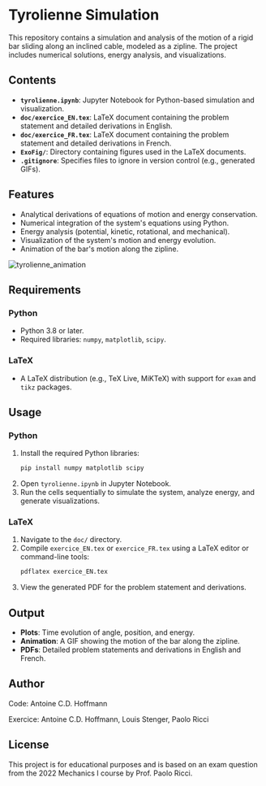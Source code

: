 # Tyrolienne Simulation

This repository contains a simulation and analysis of the motion of a rigid bar sliding along an inclined cable, modeled as a zipline. The project includes numerical solutions, energy analysis, and visualizations.

## Contents

- **`tyrolienne.ipynb`**: Jupyter Notebook for Python-based simulation and visualization.
- **`doc/exercice_EN.tex`**: LaTeX document containing the problem statement and detailed derivations in English.
- **`doc/exercice_FR.tex`**: LaTeX document containing the problem statement and detailed derivations in French.
- **`ExoFig/`**: Directory containing figures used in the LaTeX documents.
- **`.gitignore`**: Specifies files to ignore in version control (e.g., generated GIFs).

## Features

- Analytical derivations of equations of motion and energy conservation.
- Numerical integration of the system's equations using Python.
- Energy analysis (potential, kinetic, rotational, and mechanical).
- Visualization of the system's motion and energy evolution.
- Animation of the bar's motion along the zipline.

![tyrolienne_animation](https://github.com/user-attachments/assets/02106a29-ace5-4eeb-94d1-a851467898a4)

## Requirements

### Python
- Python 3.8 or later.
- Required libraries: `numpy`, `matplotlib`, `scipy`.

### LaTeX
- A LaTeX distribution (e.g., TeX Live, MiKTeX) with support for `exam` and `tikz` packages.

## Usage

### Python
1. Install the required Python libraries:
   ```bash
   pip install numpy matplotlib scipy
   ```
2. Open `tyrolienne.ipynb` in Jupyter Notebook.
3. Run the cells sequentially to simulate the system, analyze energy, and generate visualizations.

### LaTeX
1. Navigate to the `doc/` directory.
2. Compile `exercice_EN.tex` or `exercice_FR.tex` using a LaTeX editor or command-line tools:
   ```bash
   pdflatex exercice_EN.tex
   ```
3. View the generated PDF for the problem statement and derivations.

## Output

- **Plots**: Time evolution of angle, position, and energy.
- **Animation**: A GIF showing the motion of the bar along the zipline.
- **PDFs**: Detailed problem statements and derivations in English and French.

## Author

Code: Antoine C.D. Hoffmann

Exercice: Antoine C.D. Hoffmann, Louis Stenger, Paolo Ricci

## License

This project is for educational purposes and is based on an exam question from the 2022 Mechanics I course by Prof. Paolo Ricci.
